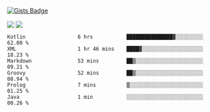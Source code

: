 

[![Gists Badge](https://badges.pufler.dev/gists/esabook)](https://gist.github.com/mine) 
<p>
<img align="center" src="https://github-readme-stats.anuraghazra1.vercel.app/api/top-langs/?username=esabook&layout=compact&theme=merko&count_private=true&langs_count=20"/>
<img align="center" src="https://github-readme-stats.anuraghazra1.vercel.app/api?username=esabook&show_icons=true&include_all_commits=true&theme=merko&count_private=true&custom_title=Github stats"/>
</p>
<!--START_SECTION:waka-->

```text
Kotlin                 6 hrs           ███████████████▓░░░░░░░░░   62.00 %
XML                    1 hr 46 mins    ████▓░░░░░░░░░░░░░░░░░░░░   18.23 %
Markdown               53 mins         ██▒░░░░░░░░░░░░░░░░░░░░░░   09.21 %
Groovy                 52 mins         ██▒░░░░░░░░░░░░░░░░░░░░░░   08.94 %
Prolog                 7 mins          ▒░░░░░░░░░░░░░░░░░░░░░░░░   01.25 %
Java                   1 min           ░░░░░░░░░░░░░░░░░░░░░░░░░   00.26 %
```

<!--END_SECTION:waka-->




<!--
**esabook/esabook** is a ✨ _special_ ✨ repository because its `README.md` (this file) appears on your GitHub profile.

Here are some ideas to get you started:

- 🔭 I’m currently working on ...
- 🌱 I’m currently learning ...
- 👯 I’m looking to collaborate on ...
- 🤔 I’m looking for help with ...
- 💬 Ask me about ...
- 📫 How to reach me: ...
- 😄 Pronouns: ...
- ⚡ Fun fact: ...
-->
